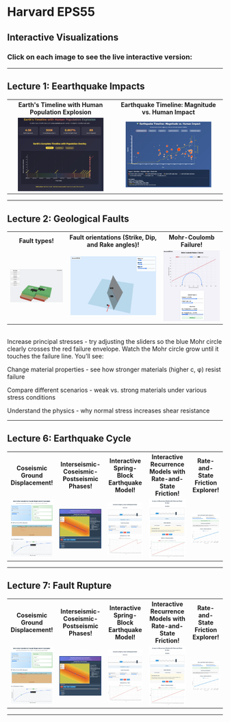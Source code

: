 # Harvard EPS55

## Interactive Visualizations

### Click on each image to see the live interactive version:

---------------------------------------------------------
## Lecture 1: Eearthquake Impacts

<table>
  <tr align="center">
    <th>Earth's Timeline with Human Population Explosion</th>
    <th>Earthquake Timeline: Magnitude vs. Human Impact</th>
  </tr>
  
  <tr align="center">
    <td>
      <a href="https://smousavi05.github.io/EPS55/interactive_visualizations/viz__l01_earth_human_timeline.html">
        <img src="interactive_visualizations/viz__l01_earth_human_timeline.png" alt="Interactive Figure Preview" width="200">
      </a>
    </td>
    <td>
      <a href="https://smousavi05.github.io/EPS55/interactive_visualizations/viz__l01_earthquake-death.html">
        <img src="interactive_visualizations/viz__l01_earthquake-death.png" alt="Interactive Figure Preview" width="200">
      </a>
    </td>
  </tr>
</table>

---------------------------------------------------------
## Lecture 2: Geological Faults

<table>
  <tr align="center">
    <th>Fault types!</th>
    <th>Fault orientations (Strike, Dip, and Rake angles)!</th>
    <th>Mohr-Coulomb Failure!</th>
  </tr>
  
  <tr align="center">
    <td>
      <a href="https://smousavi05.github.io/EPS55/interactive_visualizations/viz__l02_fault_types.html">
        <img src="interactive_visualizations/viz__l02_fault_types.png" alt="Interactive Figure Preview" width="200">
      </a>
    </td>
    <td>
      <a href="https://smousavi05.github.io/EPS55/interactive_visualizations/viz__l02_fault_strik_dip_rake.html">
        <img src="interactive_visualizations/viz__l02_fault_strik_dip_rake.png" alt="Interactive Figure Preview" width="200">
      </a>
    </td>
    <td>
      <a href="https://smousavi05.github.io/EPS55/interactive_visualizations/viz__l02_coulomb_criterion.html">
        <img src="interactive_visualizations/viz__l02_coulomb_criterion.png" alt="Interactive Figure Preview" width="200">
      </a>
    </td>
  </tr>
</table>

<br> Increase principal stresses - try adjusting the sliders so the blue Mohr circle clearly crosses the red failure envelope. Watch the Mohr circle grow until it touches the failure line. You’ll see:

Change material properties - see how stronger materials (higher c, φ) resist failure

Compare different scenarios - weak vs. strong materials under various stress conditions

Understand the physics - why normal stress increases shear resistance

---------------------------------------------------------
## Lecture 6: Earthquake Cycle

<table>
  <tr align="center">
    <th>Coseismic Ground Displacement!</th>
    <th>Interseismic-Coseismic-Postseismic Phases!</th>
    <th>Interactive Spring-Block Earthquake Model!</th>
    <th>Interactive Recurrence Models with Rate-and-State Friction!</th>
    <th>Rate-and-State Friction Explorer!</th>
  </tr>
  
  <tr align="center">
    <td>
      <a href="https://smousavi05.github.io/EPS55/interactive_visualizations/viz__l06_coseismic_calculator.html">
        <img src="interactive_visualizations/viz__l06_coseismic_calculator.png" alt="Interactive Figure Preview" width="200">
      </a>
    </td>
    <td>
      <a href="https://smousavi05.github.io/EPS55/interactive_visualizations/viz__l06_earthquake_cycle.html">
        <img src="interactive_visualizations/viz__l06_earthquake_cycle.png" alt="Interactive Figure Preview" width="200">
      </a>
    </td>
    <td>
      <a href="https://smousavi05.github.io/EPS55/interactive_visualizations/viz__l06_spring_block_model.html">
        <img src="interactive_visualizations/viz__l06_spring_block_model.png" alt="Interactive Figure Preview" width="200">
      </a>
    </td>
    <td>
      <a href="https://smousavi05.github.io/EPS55/interactive_visualizations/viz__l06_timepredictable_slippredictable.html">
        <img src="interactive_visualizations/viz__l06_timepredictable_slippredictable.png" alt="Interactive Figure Preview" width="200">
      </a>
    </td>
    <td>
      <a href="https://smousavi05.github.io/EPS55/interactive_visualizations/viz__l06_rate_and_state.html">
        <img src="interactive_visualizations/viz__l06_rate_and_state.png" alt="Interactive Figure Preview" width="200">
      </a>
    </td>
  </tr>
</table>

---------------------------------------------------------

## Lecture 7: Fault Rupture

<table>
  <tr align="center">
    <th>Coseismic Ground Displacement!</th>
    <th>Interseismic-Coseismic-Postseismic Phases!</th>
    <th>Interactive Spring-Block Earthquake Model!</th>
    <th>Interactive Recurrence Models with Rate-and-State Friction!</th>
    <th>Rate-and-State Friction Explorer!</th>
  </tr>
  
  <tr align="center">
    <td>
      <a href="https://smousavi05.github.io/EPS55/interactive_visualizations/viz__l06_coseismic_calculator.html">
        <img src="interactive_visualizations/viz__l06_coseismic_calculator.png" alt="Interactive Figure Preview" width="200">
      </a>
    </td>
    <td>
      <a href="https://smousavi05.github.io/EPS55/interactive_visualizations/viz__l06_earthquake_cycle.html">
        <img src="interactive_visualizations/viz__l06_earthquake_cycle.png" alt="Interactive Figure Preview" width="200">
      </a>
    </td>
    <td>
      <a href="https://smousavi05.github.io/EPS55/interactive_visualizations/viz__l06_spring_block_model.html">
        <img src="interactive_visualizations/viz__l06_spring_block_model.png" alt="Interactive Figure Preview" width="200">
      </a>
    </td>
    <td>
      <a href="https://smousavi05.github.io/EPS55/interactive_visualizations/viz__l06_timepredictable_slippredictable.html">
        <img src="interactive_visualizations/viz__l06_timepredictable_slippredictable.png" alt="Interactive Figure Preview" width="200">
      </a>
    </td>
    <td>
      <a href="https://smousavi05.github.io/EPS55/interactive_visualizations/viz__l06_rate_and_state.html">
        <img src="interactive_visualizations/viz__l06_rate_and_state.png" alt="Interactive Figure Preview" width="200">
      </a>
    </td>
  </tr>
</table>

---------------------------------------------------------

